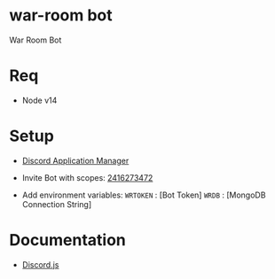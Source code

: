 # war-room bot

War Room Bot

# Req

- Node v14

# Setup

- [Discord Application Manager](https://discord.com/developers/applications)

- Invite Bot with scopes: [2416273472](https://discord.com/oauth2/authorize?client_id=896860363541348413&scope=bot&permissions=2416273472)

- Add environment variables:
  `WRTOKEN` : [Bot Token]
  `WRDB` : [MongoDB Connection String]

# Documentation

- [Discord.js](https://discord.js.org/#/docs/main/stable/general/welcome)
